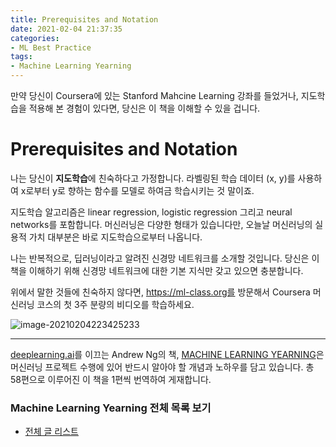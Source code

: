 ```yaml
---
title: Prerequisites and Notation
date: 2021-02-04 21:37:35
categories:
- ML Best Practice
tags:
- Machine Learning Yearning
---
```


만약 당신이 Coursera에 있는 Stanford Mahcine Learning 강좌를 들었거나, 지도학습을 적용해 본 경험이 있다면, 당신은 이 책을 이해할 수 있을 겁니다.

# Prerequisites and Notation

나는 당신이 **지도학습**에 친숙하다고 가정합니다. 라벨링된 학습  데이터 (x, y)를 사용하여 x로부터 y로 향하는 함수를 모델로 하여금 학습시키는 것 말이죠.

지도학습 알고리즘은 linear regression, logistic regression 그리고 neural networks를 포함합니다. 머신러닝은 다양한 형태가 있습니다만, 오늘날 머신러닝의 실용적 가치 대부분은 바로 지도학습으로부터 나옵니다.

나는 반복적으로, 딥러닝이라고 알려진 신경망 네트워크를 소개할 것입니다. 당신은 이 책을 이해하기 위해 신경망 네트워크에 대한 기본 지식만 갖고 있으면 충분합니다.

위에서 말한 것들에 친숙하지 않다면, https://ml-class.org를 방문해서 Coursera 머신러닝 코스의 첫 3주 분량의 비디오를 학습하세요.



![image-20210204223425233](https://i.loli.net/2021/02/04/2PnYil6h1XBeK3q.png)



---

[deeplearning.ai](https://www.deeplearning.ai)를 이끄는 Andrew Ng의 책, [MACHINE LEARNING YEARNING](https://d2wvfoqc9gyqzf.cloudfront.net/content/uploads/2018/09/Ng-MLY01-13.pdf?utm_campaign=MLY%20Ebook%20Email&utm_medium=email&_hsmi=78646066&_hsenc=p2ANqtz-8EN6pTX4f_zSAT80ls6z_VnjtNqRW5_6H7bwAgac2tcKhJ0ZXMwNquIMXhBZzXz2nL9v2cwqsEnEeEOlFfen_ZyuVQtw&utm_content=78646066&utm_source=hs_automation)은 머신러닝 프로젝트 수행에 있어 반드시 알아야 할 개념과 노하우를 담고 있습니다. 총 58편으로 이루어진 이 책을 1편씩 번역하여 게재합니다.

### Machine Learning Yearning 전체 목록 보기

- [전체 글 리스트](https://choigww.github.io/tag/#/Machine%20Learning%20Yearning)

